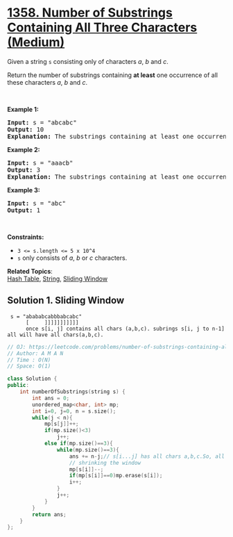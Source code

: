 # [1358. Number of Substrings Containing All Three Characters (Medium)](https://leetcode.com/problems/number-of-substrings-containing-all-three-characters/)

<p>Given a string <code>s</code>&nbsp;consisting only of characters <em>a</em>, <em>b</em> and <em>c</em>.</p>

<p>Return the number of substrings containing <b>at least</b>&nbsp;one occurrence of all these characters <em>a</em>, <em>b</em> and <em>c</em>.</p>

<p>&nbsp;</p>
<p><strong>Example 1:</strong></p>

<pre><strong>Input:</strong> s = "abcabc"
<strong>Output:</strong> 10
<strong>Explanation:</strong> The substrings containing&nbsp;at least&nbsp;one occurrence of the characters&nbsp;<em>a</em>,&nbsp;<em>b</em>&nbsp;and&nbsp;<em>c are "</em>abc<em>", "</em>abca<em>", "</em>abcab<em>", "</em>abcabc<em>", "</em>bca<em>", "</em>bcab<em>", "</em>bcabc<em>", "</em>cab<em>", "</em>cabc<em>" </em>and<em> "</em>abc<em>" </em>(<strong>again</strong>)<em>. </em>
</pre>

<p><strong>Example 2:</strong></p>

<pre><strong>Input:</strong> s = "aaacb"
<strong>Output:</strong> 3
<strong>Explanation:</strong> The substrings containing&nbsp;at least&nbsp;one occurrence of the characters&nbsp;<em>a</em>,&nbsp;<em>b</em>&nbsp;and&nbsp;<em>c are "</em>aaacb<em>", "</em>aacb<em>" </em>and<em> "</em>acb<em>".</em><em> </em>
</pre>

<p><strong>Example 3:</strong></p>

<pre><strong>Input:</strong> s = "abc"
<strong>Output:</strong> 1
</pre>

<p>&nbsp;</p>
<p><strong>Constraints:</strong></p>

<ul>
	<li><code>3 &lt;= s.length &lt;= 5 x 10^4</code></li>
	<li><code>s</code>&nbsp;only consists of&nbsp;<em>a</em>, <em>b</em> or <em>c&nbsp;</em>characters.</li>
</ul>


**Related Topics**:  
[Hash Table](https://leetcode.com/tag/hash-table/), [String](https://leetcode.com/tag/string/), [Sliding Window](https://leetcode.com/tag/sliding-window/)

## Solution 1. Sliding Window
```
 s = "abababcabbbabcabc"
      [     ]]]]]]]]]]]
      once s[i, j] contains all chars (a,b,c). subrings s[i, j to n-1] all will have all chars(a,b,c).
```

```cpp
// OJ: https://leetcode.com/problems/number-of-substrings-containing-all-three-characters/
// Author: A M A N
// Time : O(N)
// Space: O(1)

class Solution {
public:
    int numberOfSubstrings(string s) {
        int ans = 0;
        unordered_map<char, int> mp;
        int i=0, j=0, n = s.size();
        while(j < n){
            mp[s[j]]++;
            if(mp.size()<3)
                j++;
            else if(mp.size()==3){ 
                while(mp.size()==3){
                    ans += n-j;// s[i...j] has all chars a,b,c.So, all substrings starting from i to [j, n-1] will have all chars a,b,c;
                    // shrinking the window
                    mp[s[i]]--; 
                    if(mp[s[i]]==0)mp.erase(s[i]);
                    i++;
                }
                j++;
            }
        }
        return ans;
    }
};
```